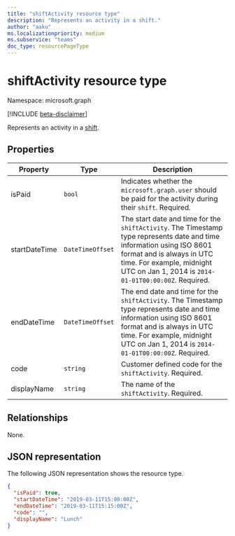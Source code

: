 ```yaml
---
title: "shiftActivity resource type"
description: "Represents an activity in a shift."
author: "aaku"
ms.localizationpriority: medium
ms.subservice: "teams"
doc_type: resourcePageType
---
```


# shiftActivity resource type

Namespace: microsoft.graph

[!INCLUDE [beta-disclaimer](../../includes/beta-disclaimer.md)]

Represents an activity in a [shift](shift.md).

## Properties
| Property                         | Type                    | Description                                                                                                                                                                        |
|------------------------------|-------------------------|---------------------------------------------------------------------------------------------|
| isPaid               | `bool`                  | Indicates whether the `microsoft.graph.user` should be paid for the activity during their `shift`. Required.    |
| startDateTime               | `DateTimeOffset`                  | The start date and time for the `shiftActivity`. The Timestamp type represents date and time information using ISO 8601 format and is always in UTC time. For example, midnight UTC on Jan 1, 2014 is `2014-01-01T00:00:00Z`. Required. |
| endDateTime               | `DateTimeOffset`                  | The end date and time for the `shiftActivity`. The Timestamp type represents date and time information using ISO 8601 format and is always in UTC time. For example, midnight UTC on Jan 1, 2014 is `2014-01-01T00:00:00Z`. Required.    |
| code               | `string`                  | Customer defined code for the `shiftActivity`. Required.    |
| displayName               | `string`                  | The name of the `shiftActivity`. Required.    |

## Relationships

None.

## JSON representation

The following JSON representation shows the resource type.

<!-- {
  "blockType": "resource",
  "keyProperty": "id",
  "@odata.type": "microsoft.graph.shiftActivity"
}-->
```json
{
  "isPaid": true,
  "startDateTime": "2019-03-11T15:00:00Z",
  "endDateTime": "2019-03-11T15:15:00Z",
  "code": "",
  "displayName": "Lunch"
}
```


<!-- uuid: 8fcb5dbc-d5aa-4681-8e31-b001d5168d79
2015-10-25 14:57:30 UTC -->
<!--
{
  "type": "#page.annotation",
  "description": "shiftActivity resource",
  "keywords": "",
  "section": "documentation",
  "tocPath": "",
  "suppressions": []
}
-->


